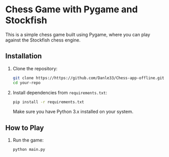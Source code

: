 # Chess Game with Pygame and Stockfish

This is a simple chess game built using Pygame, where you can play against the Stockfish chess engine.

## Installation

1. Clone the repository:
    ```bash
    git clone https://https://github.com/Danle33/Chess-app-offline.git
    cd your-repo
    ```
2. Install dependencies from `requirements.txt`:
    ```bash
    pip install -r requirements.txt
    ```
   Make sure you have Python 3.x installed on your system.

## How to Play

1. Run the game:
    ```bash
    python main.py
    ```